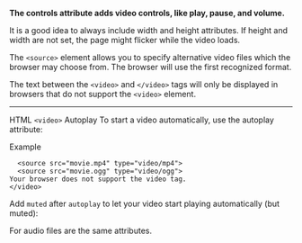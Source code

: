 **The controls attribute adds video controls, like play, pause, and volume.**

It is a good idea to always include width and height attributes. If height and width are not set, the page might flicker while the video loads.

The `<source>` element allows you to specify alternative video files which the browser may choose from. The browser will use the first recognized format.

The text between the `<video>` and `</video>` tags will only be displayed in browsers that do not support the `<video>` element.

<hr>

HTML `<video>` Autoplay
To start a video automatically, use the autoplay attribute:

Example

```<video width="320" height="240" autoplay>
  <source src="movie.mp4" type="video/mp4">
  <source src="movie.ogg" type="video/ogg">
Your browser does not support the video tag.
</video>
```

Add `muted` after `autoplay` to let your video start playing automatically (but muted):

For audio files are the same attributes.
